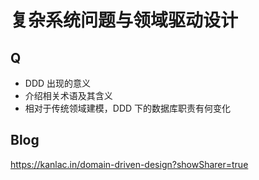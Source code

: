 # 复杂系统问题与领域驱动设计

## Q

- DDD 出现的意义
- 介绍相关术语及其含义
- 相对于传统领域建模，DDD 下的数据库职责有何变化

## Blog

https://kanlac.in/domain-driven-design?showSharer=true